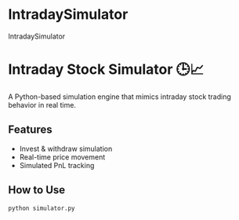 # IntradaySimulator
IntradaySimulator
# Intraday Stock Simulator 🕒📈

A Python-based simulation engine that mimics intraday stock trading behavior in real time.

## Features
- Invest & withdraw simulation
- Real-time price movement
- Simulated PnL tracking

## How to Use
```bash
python simulator.py
